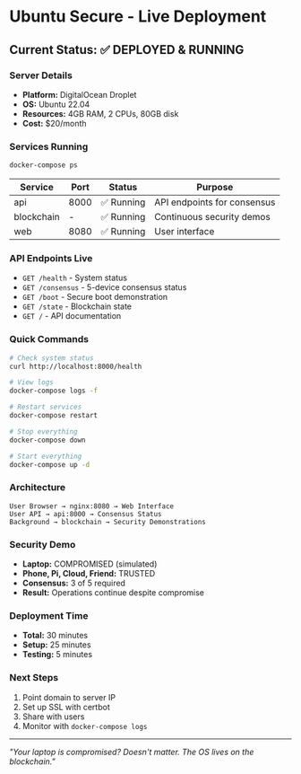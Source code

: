 # Ubuntu Secure - Live Deployment

## Current Status: ✅ DEPLOYED & RUNNING

### Server Details
- **Platform:** DigitalOcean Droplet
- **OS:** Ubuntu 22.04
- **Resources:** 4GB RAM, 2 CPUs, 80GB disk
- **Cost:** $20/month

### Services Running
```bash
docker-compose ps
```

| Service | Port | Status | Purpose |
|---------|------|--------|---------|
| api | 8000 | ✅ Running | API endpoints for consensus |
| blockchain | - | ✅ Running | Continuous security demos |
| web | 8080 | ✅ Running | User interface |

### API Endpoints Live
- `GET /health` - System status
- `GET /consensus` - 5-device consensus status
- `GET /boot` - Secure boot demonstration
- `GET /state` - Blockchain state
- `GET /` - API documentation

### Quick Commands
```bash
# Check system status
curl http://localhost:8000/health

# View logs
docker-compose logs -f

# Restart services
docker-compose restart

# Stop everything
docker-compose down

# Start everything
docker-compose up -d
```

### Architecture
```
User Browser → nginx:8080 → Web Interface
User API → api:8000 → Consensus Status
Background → blockchain → Security Demonstrations
```

### Security Demo
- **Laptop:** COMPROMISED (simulated)
- **Phone, Pi, Cloud, Friend:** TRUSTED
- **Consensus:** 3 of 5 required
- **Result:** Operations continue despite compromise

### Deployment Time
- **Total:** 30 minutes
- **Setup:** 25 minutes
- **Testing:** 5 minutes

### Next Steps
1. Point domain to server IP
2. Set up SSL with certbot
3. Share with users
4. Monitor with `docker-compose logs`

---
*"Your laptop is compromised? Doesn't matter. The OS lives on the blockchain."*